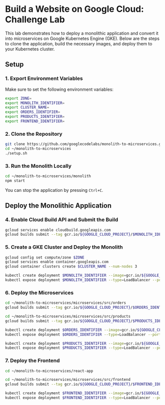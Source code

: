 # Build a Website on Google Cloud: Challenge Lab

This lab demonstrates how to deploy a monolithic application and convert it into microservices on Google Kubernetes Engine (GKE). Below are the steps to clone the application, build the necessary images, and deploy them to your Kubernetes cluster.


## Setup

### 1. Export Environment Variables

Make sure to set the following environment variables:

```bash
export ZONE=  
export MONOLITH_IDENTIFIER=
export CLUSTER_NAME=
export ORDERS_IDENTIFIER=
export PRODUCTS_IDENTIFIER=
export FRONTEND_IDENTIFIER=
```

### 2. Clone the Repository

```bash
git clone https://github.com/googlecodelabs/monolith-to-microservices.git
cd ~/monolith-to-microservices
./setup.sh
```

### 3. Run the Monolith Locally

```bash
cd ~/monolith-to-microservices/monolith
npm start
```

You can stop the application by pressing `Ctrl+C`.

## Deploy the Monolithic Application

### 4. Enable Cloud Build API and Submit the Build

```bash
gcloud services enable cloudbuild.googleapis.com
gcloud builds submit --tag gcr.io/${GOOGLE_CLOUD_PROJECT}/$MONOLITH_IDENTIFIER:1.0.0 .
```

### 5. Create a GKE Cluster and Deploy the Monolith

```bash
gcloud config set compute/zone $ZONE
gcloud services enable container.googleapis.com
gcloud container clusters create $CLUSTER_NAME --num-nodes 3

kubectl create deployment $MONOLITH_IDENTIFIER --image=gcr.io/${GOOGLE_CLOUD_PROJECT}/$MONOLITH_IDENTIFIER:1.0.0
kubectl expose deployment $MONOLITH_IDENTIFIER --type=LoadBalancer --port 80 --target-port 8080
```

### 6. Deploy the Microservices

```bash
cd ~/monolith-to-microservices/microservices/src/orders
gcloud builds submit --tag gcr.io/${GOOGLE_CLOUD_PROJECT}/$ORDERS_IDENTIFIER:1.0.0 .

cd ~/monolith-to-microservices/microservices/src/products
gcloud builds submit --tag gcr.io/${GOOGLE_CLOUD_PROJECT}/$PRODUCTS_IDENTIFIER:1.0.0 .

kubectl create deployment $ORDERS_IDENTIFIER --image=gcr.io/${GOOGLE_CLOUD_PROJECT}/$ORDERS_IDENTIFIER:1.0.0
kubectl expose deployment $ORDERS_IDENTIFIER --type=LoadBalancer --port 80 --target-port 8081

kubectl create deployment $PRODUCTS_IDENTIFIER --image=gcr.io/${GOOGLE_CLOUD_PROJECT}/$PRODUCTS_IDENTIFIER:1.0.0
kubectl expose deployment $PRODUCTS_IDENTIFIER --type=LoadBalancer --port 80 --target-port 8082
```

### 7. Deploy the Frontend

```bash
cd ~/monolith-to-microservices/react-app

cd ~/monolith-to-microservices/microservices/src/frontend
gcloud builds submit --tag gcr.io/${GOOGLE_CLOUD_PROJECT}/$FRONTEND_IDENTIFIER:1.0.0 .

kubectl create deployment $FRONTEND_IDENTIFIER --image=gcr.io/${GOOGLE_CLOUD_PROJECT}/$FRONTEND_IDENTIFIER:1.0.0
kubectl expose deployment $FRONTEND_IDENTIFIER --type=LoadBalancer --port 80 --target-port 8080
```
